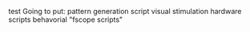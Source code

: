 test
Going to put:
pattern generation script
visual stimulation hardware scripts
behavorial "fscope scripts"